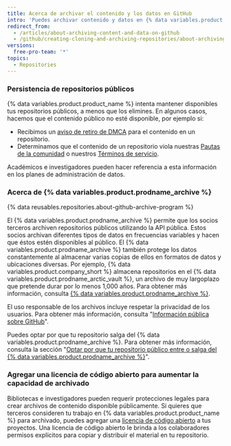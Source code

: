 ```yaml
---
title: Acerca de archivar el contenido y los datos en GitHub
intro: 'Puedes archivar contenido y datos en {% data variables.product.product_name %} para que otras personas puedan verlos y hacer referencia.'
redirect_from:
  - /articles/about-archiving-content-and-data-on-github
  - /github/creating-cloning-and-archiving-repositories/about-archiving-content-and-data-on-github
versions:
  free-pro-team: '*'
topics:
  - Repositories
---
```


### Persistencia de repositorios públicos

{% data variables.product.product_name %} intenta mantener disponibles tus repositorios públicos, a menos que los elimines. En algunos casos, hacemos que el contenido público no esté disponible, por ejemplo si:

- Recibimos un [aviso de retiro de DMCA](/articles/dmca-takedown-policy) para el contenido en un repositorio.
- Determinamos que el contenido de un repositorio viola nuestras [Pautas de la comunidad](/articles/github-community-guidelines) o nuestros [Términos de servicio](/articles/github-terms-of-service/).

Académicos e investigadores pueden hacer referencia a esta información en los planes de administración de datos.

### Acerca de {% data variables.product.prodname_archive %}

{% data reusables.repositories.about-github-archive-program %}

El {% data variables.product.prodname_archive %} permite que los socios terceros archiven repositorios públicos utilizando la API pública. Estos socios archivan diferentes tipos de datos en frecuencias variables y hacen que éstos estén disponibles al público. El {% data variables.product.prodname_archive %} también protege los datos constantemente al almacenar varias copias de ellos en formatos de datos y ubicaciones diversas. Por ejemplo, {% data variables.product.company_short %} almacena repositorios en el {% data variables.product.prodname_arctic_vault %}, un archivo de muy largoplazo que pretende durar por lo menos 1,000 años. Para obtener más información, consulta [{% data variables.product.prodname_archive %}](https://archiveprogram.github.com/).

El uso responsable de los archivos incluye respetar la privacidad de los usuarios. Para obtener más información, consulta "[Información pública sobre GitHub](/articles/github-privacy-statement/#public-information-on-github)".

Puedes optar por que tu repositorio salga del {% data variables.product.prodname_archive %}. Para obtener más información, consulta la sección "[Optar por que tu repositorio público entre o salga del {% data variables.product.prodname_archive %}](/github/understanding-how-github-uses-and-protects-your-data/opting-into-or-out-of-the-github-archive-program-for-your-public-repository)".

### Agregar una licencia de código abierto para aumentar la capacidad de archivado

Bibliotecas e investigadores pueden requerir protecciones legales para crear archivos de contenido disponible públicamente. Si quieres que terceros consideren tu trabajo en {% data variables.product.product_name %} para archivado, puedes agregar una [licencia de código abierto](/articles/open-source-licensing) a tus proyectos. Una licencia de código abierto le brinda a los colaboradores permisos explícitos para copiar y distribuir el material en tu repositorio.
